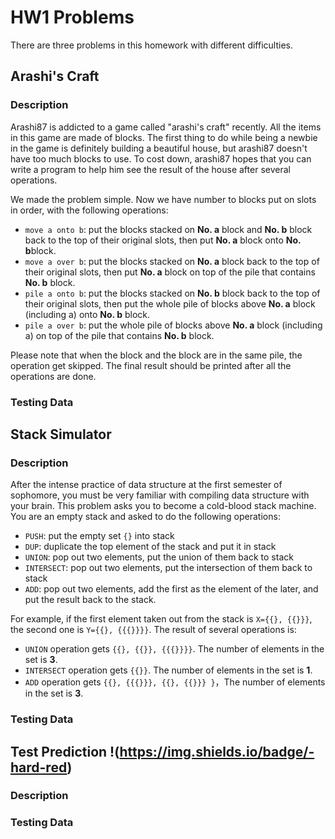 # HW1 Problems
There are three problems in this homework with different difficulties.
## Arashi's Craft
### Description
Arashi87 is addicted to a game called "arashi's craft" recently. All the items in this game are made of blocks. The first thing to do while being a newbie in the game is definitely building a beautiful house, but arashi87 doesn't have too much blocks to use. To cost down, arashi87 hopes that you can write a program to help him see the result of the house after several operations.

We made the problem simple. Now we have number  to  blocks put on  slots in order, with the following operations:

* `move a onto b`: put the blocks stacked on **No. a** block and **No. b** block back to the top of their original slots, then put **No. a** block onto **No. b**block.
* `move a over b`: put the blocks stacked on **No. a** block back to the top of their original slots, then put **No. a** block on top of the pile that contains **No. b** block.
* `pile a onto b`: put the blocks stacked on **No. b** block back to the top of their original slots, then put the whole pile of blocks above **No. a** block (including a) onto **No. b** block.
* `pile a over b`: put the whole pile of blocks above **No. a** block (including a) on top of the pile that contains **No. b** block.

Please note that when the block  and the block  are in the same pile, the operation get skipped. The final result should be printed after all the operations are done.
### Testing Data

## Stack Simulator
### Description
After the intense practice of data structure at the first semester of sophomore, you must be very familiar with compiling data structure with your brain. This problem asks you to become a cold-blood stack machine. You are an empty stack and asked to do the following operations:

* `PUSH`: put the empty set `{}` into stack
* `DUP`: duplicate the top element of the stack and put it in stack
* `UNION`: pop out two elements, put the union of them back to stack
* `INTERSECT`: pop out two elements, put the intersection of them back to stack
* `ADD`: pop out two elements, add the first as the element of the later, and put the result back to the stack.

For example, if the first element taken out from the stack is `X={{}, {{}}}`, the second one is `Y={{}, {{{}}}}`. The result of several operations is:
* `UNION` operation gets `{{}, {{}}, {{{}}}}`. The number of elements in the set is **3**.
* `INTERSECT` operation gets `{{}}`. The number of elements in the set is **1**.
* `ADD` operation gets `{{}, {{{}}}, {{}, {{}}} }`，The number of elements in the set is **3**.
### Testing Data
## Test Prediction !(https://img.shields.io/badge/-hard-red)
### Description
### Testing Data
